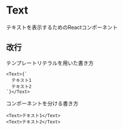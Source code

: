 # Text
テキストを表示するためのReactコンポーネント

## 改行
テンプレートリテラルを用いた書き方
```tsx
<Text>{`
  テキスト1
  テキスト2
`}</Text>
 ```
コンポーネントを分ける書き方
```tsx
<Text>テキスト1</Text>
<Text>テキスト2</Text>
```
